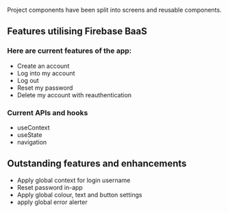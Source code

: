 


Project components have been split into screens and reusable components.

## Features utilising Firebase BaaS

### Here are current features of the app:

 - Create an account
 - Log into my account
 - Log out
 - Reset my password
 - Delete my account with reauthentication

### Current APIs and hooks

 - useContext
 - useState
 - navigation
 

## Outstanding features and enhancements

 - Apply global context for login username
 - Reset password in-app
 - Apply global colour, text and button settings
 - apply global error alerter



